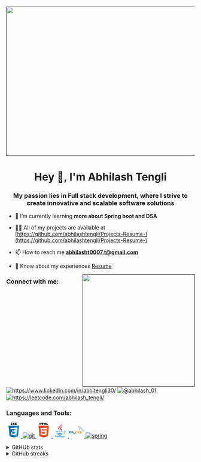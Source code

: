 
<a href=""><img align="center" src="https://algoworksupload.s3.amazonaws.com/new-algoworks/wp-content/uploads/2016/05/16105109/Software-Test-Management.gif" width="1000" height="400"></a>

<!--
**abhilashtengli/abhilashtengli** is a ✨ _special_ ✨ repository because its `README.md` (this file) appears on your GitHub profile.
Here are some ideas to get you started:

- 🔭 I’m currently improving on JavaScript and React.js ...
- 🌱 I’m currently learning ...
- 👯 I’m looking to collaborate on ...
- 🤔 I’m looking for help with ...
- 💬 Ask me about ...
- 📫 How to reach me: ...
- 😄 Pronouns: ...
- ⚡ Fun fact: ...
-->

<h1 align="center">Hey 👋, I'm Abhilash Tengli</h1>
<h3 align="center">My passion lies in Full stack development, where I strive to create innovative and scalable software solutions</h3>

- 🌱 I’m currently learning **more about Spring boot and DSA**

- 👨‍💻 All of my projects are available at [https://github.com/abhilashtengli/Projects-Resume-](https://github.com/abhilashtengli/Projects-Resume-)

- 📫 How to reach me **abhilasht0007.t@gmail.com**

- 📄 Know about my experiences [Resume](https://drive.google.com/file/d/1LHMKT8ZOduuIB-RFdmzmE3bYPQDczr6i/view?usp=sharing)

<a href=""><img align="right" src="https://raw.githubusercontent.com/abhisheknaiidu/abhisheknaiidu/master/code.gif" width="300" height="300"></a>

<h3 align="left">Connect with me:</h3>
<p align="left">
<a href="https://linkedin.com/in/https://www.linkedin.com/in/abhitengli30/" target="blank"><img align="center" src="https://raw.githubusercontent.com/rahuldkjain/github-profile-readme-generator/master/src/images/icons/Social/linked-in-alt.svg" alt="https://www.linkedin.com/in/abhitengli30/" height="30" width="40" /></a>
<a href="https://www.hackerrank.com/@abhilash_01" target="blank"><img align="center" src="https://raw.githubusercontent.com/rahuldkjain/github-profile-readme-generator/master/src/images/icons/Social/hackerrank.svg" alt="@abhilash_01" height="30" width="40" /></a>
<a href="https://leetcode.com/abhilash_tengli/" target="blank"><img align="center" src="https://raw.githubusercontent.com/rahuldkjain/github-profile-readme-generator/master/src/images/icons/Social/leet-code.svg" alt="https://leetcode.com/abhilash_tengli/" height="30" width="40" /></a>
</p>



<h3 align="left">Languages and Tools:</h3>
<p align="left"> <a href="https://www.w3schools.com/css/" target="_blank" rel="noreferrer"> <img src="https://raw.githubusercontent.com/devicons/devicon/master/icons/css3/css3-original-wordmark.svg" alt="css3" width="40" height="40"/> </a> <a href="https://git-scm.com/" target="_blank" rel="noreferrer"> <img src="https://www.vectorlogo.zone/logos/git-scm/git-scm-icon.svg" alt="git" width="40" height="40"/> </a> <a href="https://www.w3.org/html/" target="_blank" rel="noreferrer"> <img src="https://raw.githubusercontent.com/devicons/devicon/master/icons/html5/html5-original-wordmark.svg" alt="html5" width="40" height="40"/> </a> <a href="https://www.java.com" target="_blank" rel="noreferrer"> <img src="https://raw.githubusercontent.com/devicons/devicon/master/icons/java/java-original.svg" alt="java" width="40" height="40"/> </a> <a href="https://www.mysql.com/" target="_blank" rel="noreferrer"> <img src="https://raw.githubusercontent.com/devicons/devicon/master/icons/mysql/mysql-original-wordmark.svg" alt="mysql" width="40" height="40"/> </a> <a href="https://spring.io/" target="_blank" rel="noreferrer"> <img src="https://www.vectorlogo.zone/logos/springio/springio-icon.svg" alt="spring" width="40" height="40"/> </a> </p>


<details>
  <summary> GitHUb stats </summary>
<p>&nbsp;<img align="center" src="https://github-readme-stats.vercel.app/api?username=abhilashtengli&show_icons=true&locale=en" alt="abhilashtengli" /></p>
</details>
  <details>
   <summary> GitHub streaks </summary>
<p><img align="center" src="https://github-readme-streak-stats.herokuapp.com/?user=abhilashtengli&" alt="abhilashtengli" /></p>
</details>
